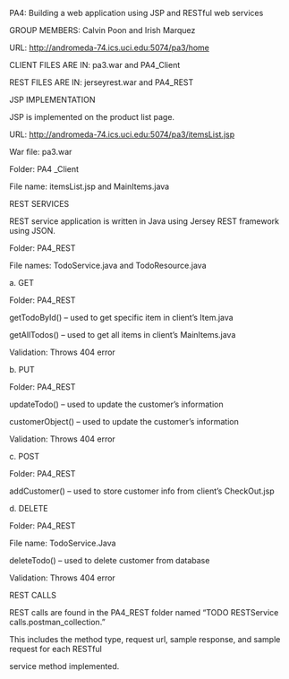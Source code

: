 PA4: Building a web application using JSP and RESTful web services

GROUP MEMBERS: Calvin Poon and Irish Marquez

URL: http://andromeda-74.ics.uci.edu:5074/pa3/home

CLIENT FILES ARE IN: pa3.war and PA4_Client
       
REST FILES ARE IN: jerseyrest.war and PA4_REST




JSP IMPLEMENTATION

JSP is implemented on the product list page. 

URL: http://andromeda-74.ics.uci.edu:5074/pa3/itemsList.jsp

War file: pa3.war

Folder: PA4 _Client

File name: itemsList.jsp and MainItems.java




REST SERVICES

REST service application is written in Java using Jersey REST framework using JSON.

Folder: PA4_REST

File names: TodoService.java and TodoResource.java



a. GET

Folder: PA4_REST

getTodoById() – used to get specific item in client’s Item.java 

getAllTodos() – used to get all items in client’s MainItems.java

Validation: Throws 404 error



b. PUT

Folder: PA4_REST

updateTodo() – used to update the customer’s information

customerObject() – used to update the customer’s information

Validation: Throws 404 error



c. POST

Folder: PA4_REST

addCustomer() – used to store customer info from client’s CheckOut.jsp



d. DELETE

Folder: PA4_REST

File name: TodoService.Java

deleteTodo() – used to delete customer from database

Validation: Throws 404 error




REST CALLS

REST calls are found in the PA4_REST folder named “TODO RESTService calls.postman_collection.” 

This includes the method type, request url, sample response, and sample request for each RESTful 

service method implemented.
